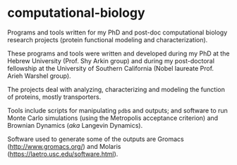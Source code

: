 # computational-biology
Programs and tools written for my PhD and post-doc computational biology research projects (protein functional modeling and characterization).

These programs and tools were written and developed during my PhD at the Hebrew University (Prof. Shy Arkin group) and during my post-doctoral fellowship at the University of Southern California (Nobel laureate Prof. Arieh Warshel group).

The projects deal with analyzing, characterizing and modeling the function of proteins, mostly transporters.

Tools include scripts for manipulating `pdb`s and outputs; and software to run Monte Carlo simulations (using the Metropolis acceptance criterion) and Brownian Dynamics (*aka* Langevin Dynamics).

Software used to generate some of the outputs are Gromacs (http://www.gromacs.org/) and Molaris (https://laetro.usc.edu/software.html).
